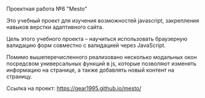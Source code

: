 Проектная работа №6 "Mesto"

Это учебный проект для изучения возможностей javascript, закрепления навыков верстки адаптивного сайта.

Цель этого учебного проекта – научиться использовать браузерную валидацию форм совместно с валидацией через JavaScript.

Помимо вышеперечисленного реализовано несколько модальных окон посредсвом универсальных функций в js, которые позволяют изменять информацию на странице, а также добавлять новый контент на страницу.

Ссылка на проект: https://gear1995.github.io/mesto/
